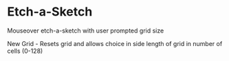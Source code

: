 # Etch-a-Sketch
Mouseover etch-a-sketch with user prompted grid size

New Grid - Resets grid and allows choice in side length of grid in number of cells (0-128)
